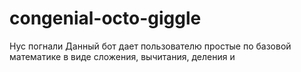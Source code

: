 # congenial-octo-giggle
Нус погнали
Данный бот дает пользователю простые по базовой математике в виде сложения, вычитания, деления и
